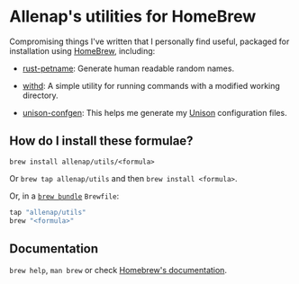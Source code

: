 # Allenap's utilities for HomeBrew

Compromising things I've written that I personally find useful, packaged for
installation using [HomeBrew](https://brew.sh), including:

- [rust-petname](https://github.com/allenap/rust-petname): Generate human
  readable random names.

- [withd](https://github.com/allenap/withd): A simple utility for running
  commands with a modified working directory.

- [unison-confgen](https://github.com/allenap/unison-confgen): This helps me
  generate my [Unison](https://github.com/bcpierce00/unison) configuration
  files.

## How do I install these formulae?

`brew install allenap/utils/<formula>`

Or `brew tap allenap/utils` and then `brew install <formula>`.

Or, in a [`brew bundle`](https://github.com/Homebrew/homebrew-bundle) `Brewfile`:

```ruby
tap "allenap/utils"
brew "<formula>"
```

## Documentation

`brew help`, `man brew` or check [Homebrew's documentation](https://docs.brew.sh).
